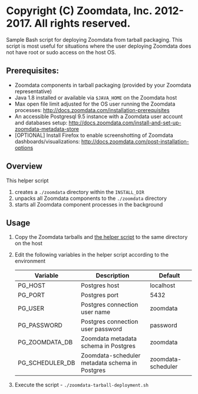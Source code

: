 # Copyright (C) Zoomdata, Inc. 2012-2017. All rights reserved.

Sample Bash script for deploying Zoomdata from tarball packaging. This script is most useful for situations where the user deploying Zoomdata does not have root or sudo access on the host OS.

## Prerequisites:
* Zoomdata components in tarball packaging (provided by your Zoomdata representative)
* Java 1.8 installed or available via `$JAVA_HOME` on the Zoomdata host
* Max open file limit adjusted for the OS user running the Zoomdata processes: http://docs.zoomdata.com/installation-prerequisites
* An accessible Postgresql 9.5 instance with a Zoomdata user account and databases setup: http://docs.zoomdata.com/install-and-set-up-zoomdata-metadata-store
* [OPTIONAL] Install Firefox to enable screenshotting of Zoomdata dashboards/visualizations: http://docs.zoomdata.com/post-installation-options

## Overview
This helper script

1. creates a `./zoomdata` directory within the `INSTALL_DIR`
1. unpacks all Zoomdata components to the `./zoomdata` directory
1. starts all Zoomdata component processes in the background

## Usage

1. Copy the Zoomdata tarballs and [the helper script](zoomdata-tarball-deployment.sh) to the same directory on the host
1. Edit the following variables in the helper script according to the environment

    | Variable | Description | Default |
    | ------------- | ------------- | ------------- |
    | PG_HOST | Postgres host | localhost |
    | PG_PORT | Postgres port | 5432 |
    | PG_USER | Postgres connection user name | zoomdata |
    | PG_PASSWORD | Postgres connection user password | password |
    | PG_ZOOMDATA_DB | Zoomdata metadata schema in Postgres| zoomdata |
    | PG_SCHEDULER_DB | Zoomdata-scheduler metadata schema in Postgres| zoomdata-scheduler |
1. Execute the script - `./zoomdata-tarball-deployment.sh`

